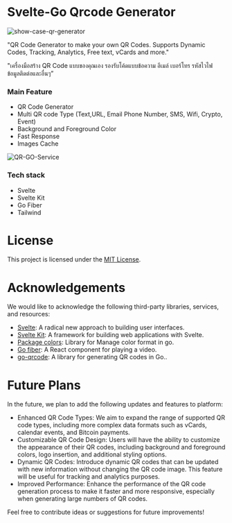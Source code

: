 <h1>
  Svelte-Go Qrcode Generator
</h1>

![show-case-qr-generator](https://github.com/kroekkarawit/Svelte-Go-qrcode-generator/assets/127166944/2dad7d80-bd25-47b1-93cc-aa65fa2130ac)


<p>
  "QR Code Generator to make your own QR Codes. Supports Dynamic Codes, Tracking, Analytics, Free text, vCards and more."
</p>

<p>
  "เครื่องมือสร้าง QR Code แบบของคุณเอง รองรับโค้ดแบบข้อความ อีเมล์ เบอร์โทร รหัสไวไฟ ข้อมูลติดต่อและอื่นๆ”
</p>


<h3>
  Main Feature
</h3>

<ul>
  <li>
    QR Code Generator
  </li>
    <li>
    Multi QR code Type (Text,URL, Email Phone Number, SMS, Wifi, Crypto, Event)
  </li>
    <li>
    Background and Foreground Color
  </li>
    <li>
    Fast Response
  </li>
    <li>
    Images Cache
  </li>
</ul>

![QR-GO-Service](https://github.com/kroekkarawit/Svelte-Go-qrcode-generator/assets/127166944/729487c3-9d17-46a5-9dbf-53e13f22ec4a)

<h3>
  Tech stack
</h3>
<ul>
  <li>
    Svelte
  </li>
    <li>
    Svelte Kit
  </li>
  <li>
    Go Fiber
  </li>
      <li>
    Tailwind
  </li> 
</ul>


# License
This project is licensed under the [MIT License](LICENSE).

# Acknowledgements
We would like to acknowledge the following third-party libraries, services, and resources:

- [Svelte](https://svelte.dev/): A radical new approach to building user interfaces.
- [Svelte Kit](https://kit.svelte.dev/): A framework for building web applications with Svelte.
- [Package colors](https://pkg.go.dev/gopkg.in/go-playground/colors.v1#section-readme): Library for Manage color format in go.
- [Go fiber](https://docs.gofiber.io/): A React component for playing a video.
- [go-qrcode](https://github.com/skip2/go-qrcode): A library for generating QR codes in Go..

# Future Plans
In the future, we plan to add the following updates and features to platform:

- Enhanced QR Code Types: We aim to expand the range of supported QR code types, including more complex data formats such as vCards, calendar events, and Bitcoin payments.
- Customizable QR Code Design: Users will have the ability to customize the appearance of their QR codes, including background and foreground colors, logo insertion, and additional styling options.
- Dynamic QR Codes: Introduce dynamic QR codes that can be updated with new information without changing the QR code image. This feature will be useful for tracking and analytics purposes.
- Improved Performance: Enhance the performance of the QR code generation process to make it faster and more responsive, especially when generating large numbers of QR codes.

Feel free to contribute ideas or suggestions for future improvements!
